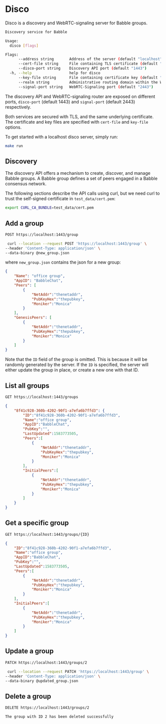 # Disco

Disco is a discovery and WebRTC-signaling server for Babble groups.

```bash
Discovery service for Babble

Usage:
  disco [flags]

Flags:
      --address string       Address of the server (default "localhost")
      --cert-file string     File containing TLS certificate (default "cert.pem")
      --disco-port string    Discovery API port (default "1443")
  -h, --help                 help for disco
      --key-file string      File containing certificate key (default "key.pem")
      --realm string         Administrative routing domain within the WebRTC signaling (default "office")
      --signal-port string   WebRTC-Signaling port (default "2443")
```

The discovery API and WebRTC-signaling router are exposed on different ports,
`disco-port` (default 1443) and `signal-port` (default 2443) respectively.

Both services are secured with TLS, and the same underlying certificate. The
certificate and key files are specified with `cert-file` and `key-file` options.

To get started with a localhost disco server, simply run:

```bash
make run
```

## Discovery

The discovery API offers a mechanism to create, discover, and manage Babble
groups. A Babble group defines a set of peers engaged in a Babble consensus
network.

The following sections describe the API calls using curl, but we need curl to 
trust the self-signed certificate in `test_data/cert.pem`:

```bash
export CURL_CA_BUNDLE=test_data/cert.pem
```

## Add a group

```bash
POST https://localhost:1443/group
```

```bash
 curl --location --request POST 'https://localhost:1443/group' \
--header 'Content-Type: application/json' \
--data-binary @new_group.json
```

where `new_group.json` contains the json for a new group:

```json
{
	"Name": "office group",
	"AppID": "BabbleChat",
	"Peers": [ 
		{
			"NetAddr":"thenetaddr",
			"PubKeyHex":"thepubkey",
			"Moniker":"Monica"
		}
	],
	"GenesisPeers": [
		{
			"NetAddr":"thenetaddr",
			"PubKeyHex":"thepubkey",
			"Moniker":"Monica"
		}
	]
}
```

Note that the `ID` field of the group is omitted. This is because it will be
randomly generated by the server. If the `ID` is specified, the server will 
either update the group in place, or create a new one with that ID.

## List all groups

```bash
GET https://localhost:1443/groups
```

```json
{
	"8f41c928-360b-4202-90f1-a7efa6b7ffd3": {
		"ID":"8f41c928-360b-4202-90f1-a7efa6b7ffd3",
		"Name":"office group",
		"AppID":"BabbleChat",
		"PubKey":"",
		"LastUpdated":1583773505,
		"Peers":[
			{
				"NetAddr":"thenetaddr",
				"PubKeyHex":"thepubkey",
				"Moniker":"Monica"
			}
		],
		"InitialPeers":[
			{
				"NetAddr":"thenetaddr",
				"PubKeyHex":"thepubkey",
				"Moniker":"Monica"
			}
		]
	}
}
```

## Get a specific group

```bash
GET https://localhost:1443/groups/{ID}
```

```json
{
	"ID":"8f41c928-360b-4202-90f1-a7efa6b7ffd3",
	"Name":"office group",
	"AppID":"BabbleChat",
	"PubKey":"",
	"LastUpdated":1583773505,
	"Peers":[
		{
			"NetAddr":"thenetaddr",
			"PubKeyHex":"thepubkey",
			"Moniker":"Monica"
		}
	],
	"InitialPeers":[
		{
			"NetAddr":"thenetaddr",
			"PubKeyHex":"thepubkey",
			"Moniker":"Monica"
		}
	]
}
```

## Update a group

```bash
PATCH https://localhost:1443/groups/2
```

```bash
 curl --location --request PATCH 'https://localhost:1443/group' \
--header 'Content-Type: application/json' \
--data-binary @updated_group.json
```

## Delete a group

```bash
DELETE https://localhost:1443/groups/2
```

```
The group with ID 2 has been deleted successfully
```
